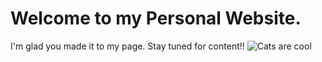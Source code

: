 # Welcome to my Personal Website.
I'm glad you made it to my page. Stay tuned for content!!
![Cats are cool](https://www.istockphoto.com/vector/hipster-cat-smoking-gm1016389516-273442166)

